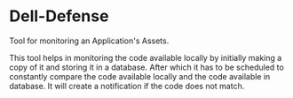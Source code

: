 # Dell-Defense
Tool for monitoring an Application's Assets.

This tool helps in monitoring the code available locally by initially making a copy of it and storing it in a database.
After which it has to be scheduled to constantly compare the code available locally and the code available in database.
It will create a notification if the code does not match.
